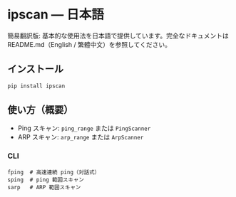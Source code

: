 # ipscan — 日本語

簡易翻訳版: 基本的な使用法を日本語で提供しています。完全なドキュメントは README.md（English / 繁體中文）を参照してください。

## インストール

```bash
pip install ipscan
```

## 使い方（概要）

- Ping スキャン: `ping_range` または `PingScanner`
- ARP スキャン: `arp_range` または `ArpScanner`

### CLI

```
fping  # 高速連続 ping（対話式）
sping  # ping 範囲スキャン
sarp   # ARP 範囲スキャン
```
